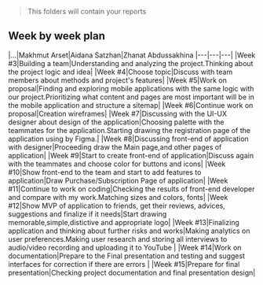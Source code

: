 > This folders will contain your reports
## Week by week plan
|...|Makhmut Arset|Aidana Satzhan|Zhanat Abdussakhina
|---|---|---|
|Week #3|Building a team|Understanding and analyzing the project.Thinking about the project logic and idea|
|Week #4|Choose topic|Discuss with team members about methods and project's features|
|Week #5|Work on proposal|Finding and exploring mobile applications with the same logic with our project.Prioritizing what content and pages are most important will be in the mobile application and structure a sitemap|
|Week #6|Continue work on proposal|Creation wireframes|
|Week #7|Discussing with the UI-UX designer about design of the application|Choosing palette with the teammates for the application.Starting drawing the registration page of the application using by Figma.|
|Week #8|Discussing front-end of application with designer|Proceeding draw the Main page,and other pages of application|
|Week #9|Start to create front-end of application|Discuss again with the teammates and choose color for buttons and icons|
|Week #10|Show front-end to the team and start to add features to application|Draw Purchase/Subscription Page of application|
|Week #11|Continue to work on coding|Checking the results of front-end developer and compare with my work.Matching sizes and colors, fonts|
|Week #12|Show MVP of application to friends, get their reviews, advices, suggestions and finalize if it needs|Start drawing memorable,simple,distictive and appropriate logo|
|Week #13|Finalizing application and thinking about further risks and works|Making analytics on user preferences.Making user research and storing all interviews to audio/video recording and uploading it to YouTube |
|Week #14|Work on documentation|Prepare to the Final presentation and testing and suggest interfaces for correction if there are  errors |
|Week #15|Prepare for final presentation|Checking project documentation and final presentation design|
